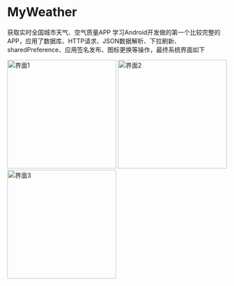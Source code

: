 # MyWeather
获取实时全国城市天气、空气质量APP
学习Android开发做的第一个比较完整的APP，应用了数据库、HTTP请求、JSON数据解析、下拉刷新、sharedPreference、应用签名发布、图标更换等操作，最终系统界面如下

<img src="https://github.com/yhyCloud/MyWeather/blob/master/showInterface/ui_1.jpg" width="250" alt="界面1"/>

<img src="https://github.com/yhyCloud/MyWeather/blob/master/showInterface/ui_2.jpg" width="250" alt="界面2"/>

<img src="https://github.com/yhyCloud/MyWeather/blob/master/showInterface/ui_3.jpg" width="250" alt="界面3"/>
